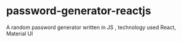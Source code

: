 # password-generator-reactjs
 A random password generator written in JS , technology used React, Material UI
